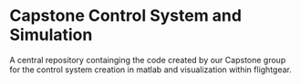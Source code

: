 # Capstone Control System and Simulation

A central repository containging the code created by our Capstone group for the control system creation in matlab and visualization within flightgear.
